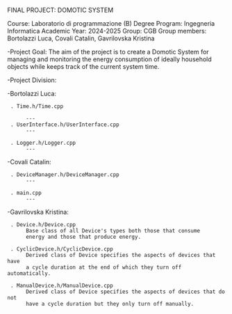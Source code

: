 FINAL PROJECT: DOMOTIC SYSTEM

Course: Laboratorio di programmazione (B)
Degree Program: Ingegneria Informatica 
Academic Year: 2024-2025
Group: CGB
Group members: Bortolazzi Luca, Covali Catalin, Gavrilovska Kristina

-Project Goal:
  The aim of the project is to create a Domotic System for managing and monitoring the energy consumption
  of ideally household objects while keeps track of the current system time.

-Project Division:

   -Bortolazzi Luca:

     . Time.h/Time.cpp

          ---
     . UserInterface.h/UserInterface.cpp
          ---

     . Logger.h/Logger.cpp
          ---


   -Covali Catalin:

     . DeviceManager.h/DeviceManager.cpp
          ---

     . main.cpp
          ---


   -Gavrilovska Kristina:
 
     . Device.h/Device.cpp
          Base class of all Device's types both those that consume
          energy and those that produce energy.

     . CyclicDevice.h/CyclicDevice.cpp
          Derived class of Device specifies the aspects of devices that have
          a cycle duration at the end of which they turn off automatically.

     . ManualDevice.h/ManualDevice.cpp
          Derived class of Device specifies the aspects of devices that do not
          have a cycle duration but they only turn off manually.
